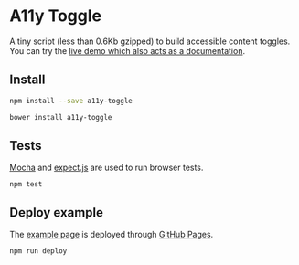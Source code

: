 # A11y Toggle

A tiny script (less than 0.6Kb gzipped) to build accessible content toggles. You can try the [live demo which also acts as a documentation](http://edenspiekermann.github.io/a11y-toggle/).


## Install

```sh
npm install --save a11y-toggle
```

```sh
bower install a11y-toggle
```


## Tests

[Mocha](https://mochajs.org/) and [expect.js](https://github.com/Automattic/expect.js) are used to run browser tests.

```
npm test
```


## Deploy example

The [example page](http://edenspiekermann.github.io/a11y-toggle/) is deployed through [GitHub Pages](https://pages.github.com/). 

```
npm run deploy
```
